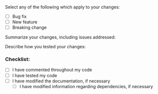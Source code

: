 Select any of the following which apply to your changes:

- [ ] Bug fix
- [ ] New feature
- [ ] Breaking change

Summarize your changes, including issues addressed:

Describe how you tested your changes:

### Checklist:

- [ ] I have commented throughout my code
- [ ] I have tested my code
- [ ] I have modified the documentation, if necessary
  - [ ] I have modified information regarding dependencies, if necessary
